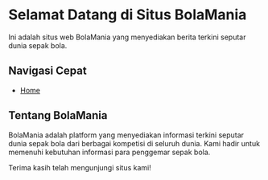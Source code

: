 # Selamat Datang di Situs BolaMania

Ini adalah situs web BolaMania yang menyediakan berita terkini seputar dunia sepak bola.

## Navigasi Cepat
- [Home](Index.html)


## Tentang BolaMania
BolaMania adalah platform yang menyediakan informasi terkini seputar dunia sepak bola dari berbagai kompetisi di seluruh dunia. Kami hadir untuk memenuhi kebutuhan informasi para penggemar sepak bola.

Terima kasih telah mengunjungi situs kami!
